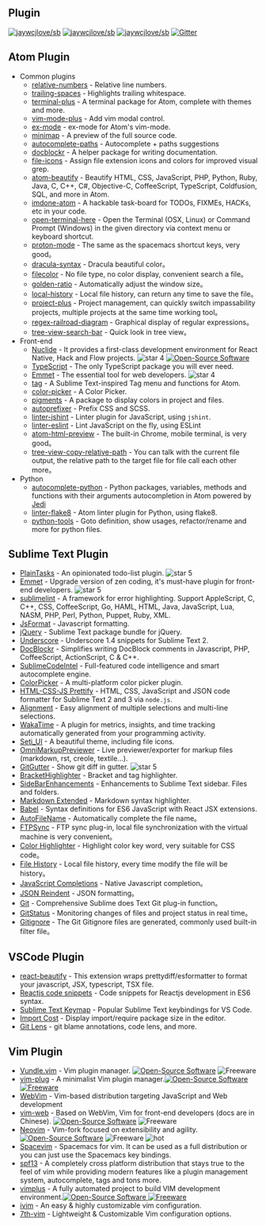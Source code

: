 Plugin
---

[![jaywcjlove/sb](https://jaywcjlove.github.io/sb/ico/awesome.svg)](https://github.com/jaywcjlove/awesome-mac) [![jaywcjlove/sb](https://jaywcjlove.github.io/sb/lang/english.svg)](editor-plugin.md) [![jaywcjlove/sb](https://jaywcjlove.github.io/sb/lang/chinese.svg)](editor-plugin-zh.md) [![Gitter](https://jaywcjlove.github.io/sb/ico/gitter.svg)](https://gitter.im/awesome-mac/cn?utm_source=badge&utm_medium=badge&utm_campaign=pr-badge)

## Atom Plugin

* Common plugins
  * [relative-numbers](https://atom.io/packages/relative-numbers) - Relative line numbers.
  * [trailing-spaces](https://atom.io/packages/trailing-spaces) - Highlights trailing whitespace.
  * [terminal-plus](https://atom.io/packages/terminal-plus) - A terminal package for Atom, complete with themes and more.
  * [vim-mode-plus](https://atom.io/packages/vim-mode-plus) - Add vim modal control.
  * [ex-mode](https://atom.io/packages/ex-mode) - ex-mode for Atom's vim-mode.
  * [minimap](https://atom.io/packages/minimap) - A preview of the full source code.
  * [autocomplete-paths](https://atom.io/packages/autocomplete-paths) - Autocomplete + paths suggestions
  * [docblockr](https://atom.io/packages/docblockr) - A helper package for writing documentation.
  * [file-icons](https://atom.io/packages/file-icons) - Assign file extension icons and colors for improved visual grep.
  * [atom-beautify](https://atom.io/packages/atom-beautify) - Beautify HTML, CSS, JavaScript, PHP, Python, Ruby, Java, C, C++, C#, Objective-C, CoffeeScript, TypeScript, Coldfusion, SQL, and more in Atom.
  * [imdone-atom](https://atom.io/packages/imdone-atom) - A hackable task-board for TODOs, FIXMEs, HACKs, etc in your code.
  * [open-terminal-here](https://atom.io/packages/open-terminal-here) - Open the Terminal (OSX, Linux) or Command Prompt (Windows) in the given directory via context menu or keyboard shortcut.
  * [proton-mode](https://atom.io/packages/proton-mode) - The same as the spacemacs shortcut keys, very good。
  * [dracula-syntax](https://atom.io/packages/dracula-syntax) - Dracula beautiful color。
  * [filecolor](https://atom.io/packages/filecolor) - No file type, no color display, convenient search a file。
  * [golden-ratio](https://atom.io/packages/golden-ratio) - Automatically adjust the window size。
  * [local-history](https://atom.io/packages/local-history) - Local file history, can return any time to save the file。
  * [project-plus](https://atom.io/packages/project-plus) - Project management, can quickly switch impassability projects, multiple projects at the same time working tool。
  * [regex-railroad-diagram](https://atom.io/packages/regex-railroad-diagram) - Graphical display of regular expressions。
  * [tree-view-search-bar](https://atom.io/packages/tree-view-search-bar/) - Quick look in tree view。
* Front-end
  * [Nuclide](http://nuclide.io) - It provides a first-class development environment for React Native, Hack and Flow projects. ![star 4][star4 Icon] [![Open-Source Software][OSS Icon]](https://github.com/facebook/nuclide)
  * [TypeScript](https://github.com/TypeStrong/atom-typescript) - The only TypeScript package you will ever need.
  * [Emmet](https://atom.io/packages/emmet) - The essential tool for web developers. ![star 4][star4 Icon]
  * [tag](https://atom.io/packages/tag) - A Sublime Text-inspired Tag menu and functions for Atom.
  * [color-picker](https://atom.io/packages/color-picker) - A Color Picker.
  * [pigments](https://atom.io/packages/pigments) - A package to display colors in project and files.
  * [autoprefixer](https://atom.io/packages/autoprefixer) - Prefix CSS and SCSS.
  * [linter-jshint](https://atom.io/packages/linter-jshint) - Linter plugin for JavaScript, using `jshint`.
  * [linter-eslint](https://atom.io/packages/linter-eslint) - Lint JavaScript on the fly, using ESLint
  * [atom-html-preview](https://atom.io/packages/atom-html-preview) - The built-in Chrome, mobile terminal, is very good。
  * [tree-view-copy-relative-path](https://atom.io/packages/tree-view-copy-relative-path) - You can talk with the current file output, the relative path to the target file for file call each other more。
* Python
  * [autocomplete-python](https://atom.io/packages/autocomplete-python) - Python packages, variables, methods and functions with their arguments autocompletion in Atom powered by [Jedi](https://github.com/davidhalter/jedi)
  * [linter-flake8](https://atom.io/packages/linter-flake8) - Atom linter plugin for Python, using flake8.
  * [python-tools](https://atom.io/packages/python-tools) - Goto definition, show usages, refactor/rename and more for python files.

## Sublime Text Plugin

* [PlainTasks](https://packagecontrol.io/packages/PlainTasks) - An opinionated todo-list plugin. ![star 5][star5 Icon]
* [Emmet](https://github.com/sergeche/emmet-sublime) - Upgrade version of zen coding, it's must-have plugin for front-end developers. ![star 5][star5 Icon]
* [sublimelint](https://github.com/lunixbochs/sublimelint) - A framework for error highlighting. Support AppleScript, C, C++, CSS, CoffeeScript, Go, HAML, HTML, Java, JavaScript, Lua, NASM, PHP, Perl, Python, Puppet, Ruby, XML.
* [JsFormat](https://packagecontrol.io/packages/JsFormat) - Javascript formatting.
* [jQuery](https://packagecontrol.io/packages/jQuery) - Sublime Text package bundle for jQuery.
* [Underscore](https://packagecontrol.io/packages/Underscore.js%20Snippets) - Underscore 1.4 snippets for Sublime Text 2.
* [DocBlockr](https://packagecontrol.io/packages/DocBlockr) - Simplifies writing DocBlock comments in Javascript, PHP, CoffeeScript, ActionScript, C & C++.
* [SublimeCodeIntel](https://packagecontrol.io/packages/SublimeCodeIntel) - Full-featured code intelligence and smart autocomplete engine.
* [ColorPicker](https://packagecontrol.io/packages/ColorPicker) - A multi-platform color picker plugin.
* [HTML-CSS-JS Prettify](https://packagecontrol.io/packages/HTML-CSS-JS%20Prettify) - HTML, CSS, JavaScript and JSON code formatter for Sublime Text 2 and 3 via `node.js`.
* [Alignment](https://packagecontrol.io/packages/Alignment) - Easy alignment of multiple selections and multi-line selections.
* [WakaTime](https://packagecontrol.io/packages/WakaTime) - A plugin for metrics, insights, and time tracking automatically generated from your programming activity.
* [Seti_UI](https://packagecontrol.io/packages/Seti_UI) - A beautiful theme, including file icons.
* [OmniMarkupPreviewer](https://packagecontrol.io/packages/OmniMarkupPreviewer) - Live previewer/exporter for markup files (markdown, rst, creole, textile...).
* [GitGutter](https://packagecontrol.io/packages/GitGutter) - Show git diff in gutter. ![star 5][star5 Icon]
* [BracketHighlighter](https://packagecontrol.io/packages/BracketHighlighter) - Bracket and tag highlighter.
* [SideBarEnhancements](https://packagecontrol.io/packages/SideBarEnhancements) - Enhancements to Sublime Text sidebar. Files and folders.
* [Markdown Extended](https://packagecontrol.io/packages/Markdown%20Extended) - Markdown syntax highlighter.
* [Babel](https://packagecontrol.io/packages/Babel) - Syntax definitions for ES6 JavaScript with React JSX extensions.
* [AutoFileName](https://packagecontrol.io/packages/AutoFileName) - Automatically complete the file name。
* [FTPSync](https://packagecontrol.io/packages/FTPSync) - FTP sync plug-in, local file synchronization with the virtual machine is very convenient。
* [Color Highlighter](https://packagecontrol.io/packages/Color%20Highlighter) - Highlight color key word, very suitable for CSS code。
* [File History](https://packagecontrol.io/packages/File%20History) - Local file history, every time modify the file will be history。
* [JavaScript Completions](https://packagecontrol.io/packages/JavaScript%20Completions) - Native Javascript completion。
* [JSON Reindent](https://packagecontrol.io/packages/JSON%20Reindent) - JSON formatting。
* [Git](https://packagecontrol.io/packages/Git) - Comprehensive Sublime does Text Git plug-in function。
* [GitStatus](https://packagecontrol.io/packages/GitStatus) - Monitoring changes of files and project status in real time。
* [Gitignore](https://packagecontrol.io/packages/Gitignore) - The Git Gitignore files are generated, commonly used built-in filter file。


## VSCode Plugin

* [react-beautify](https://github.com/taichi/react-beautify) - This extension wraps prettydiff/esformatter to format your javascript, JSX, typescript, TSX file.
* [Reactjs code snippets](https://github.com/xabikos/vscode-react) - Code snippets for Reactjs development in ES6 syntax.
* [Sublime Text Keymap](https://github.com/Microsoft/vscode-sublime-keybindings) - Popular Sublime Text keybindings for VS Code.
* [Import Cost](https://github.com/wix/import-cost) - Display import/require package size in the editor.
* [Git Lens](https://github.com/eamodio/vscode-gitlens) - git blame annotations, code lens, and more.

## Vim Plugin

* [Vundle.vim](https://github.com/VundleVim/Vundle.vim) - Vim plugin manager. [![Open-Source Software][OSS Icon]](https://github.com/VundleVim/Vundle.vim) ![Freeware][Freeware Icon]
* [vim-plug](https://github.com/junegunn/vim-plug) - A minimalist Vim plugin manager.[![Open-Source Software][OSS Icon] ![Freeware][Freeware Icon]](https://github.com/junegunn/vim-plug)
* [WebVim](https://github.com/krampstudio/webvim) - Vim-based distribution targeting JavaScript and Web development
* [vim-web](https://github.com/jaywcjlove/vim-web) - Based on WebVim, Vim for front-end developers (docs are in Chinese). [![Open-Source Software][OSS Icon]](https://github.com/jaywcjlove/vim-web) ![Freeware][Freeware Icon]
* [Neovim](https://neovim.io/) - Vim-fork focused on extensibility and agility. [![Open-Source Software][OSS Icon]](https://github.com/neovim/neovim) ![Freeware][Freeware Icon] ![hot][hot Icon]
* [Spacevim](https://github.com/ctjhoa/spacevim) -  Spacemacs for vim. It can be used as a full distribution or you can just use the Spacemacs key bindings.
* [spf13](http://vim.spf13.com/) - A completely cross platform distribution that stays true to the feel of vim while providing modern features like a plugin management system, autocomplete, tags and tons more.
* [vimplus](https://github.com/chxuan/vimplus) - A fully automated project to build VIM development environment.[![Open-Source Software][OSS Icon] ![Freeware][Freeware Icon]](https://github.com/chxuan/vimplus)
* [ivim](https://github.com/kepbod/ivim) - An easy & highly customizable vim configuration.
* [7th-vim](https://github.com/dofy/7th-vim) - Lightweight & Customizable Vim configuration options.


[OSS Icon]: https://jaywcjlove.github.io/sb/ico/min-oss.svg
[Freeware Icon]: https://jaywcjlove.github.io/sb/ico/min-free.svg
[hot Icon]: https://jaywcjlove.github.io/sb/ico/min-hot.svg
[tuijian Icon]: https://jaywcjlove.github.io/sb/ico/min-tuijian.svg
[bibei Icon]: https://jaywcjlove.github.io/sb/ico/min-bibei.svg
[red Icon]: https://jaywcjlove.github.io/sb/star/red.svg
[app-store Icon]: https://jaywcjlove.github.io/sb/ico/min-app-store.svg
[star0 Icon]: https://jaywcjlove.github.io/sb/star/red0.svg
[star1 Icon]: https://jaywcjlove.github.io/sb/star/red1.svg
[star2 Icon]: https://jaywcjlove.github.io/sb/star/red2.svg
[star3 Icon]: https://jaywcjlove.github.io/sb/star/red3.svg
[star4 Icon]: https://jaywcjlove.github.io/sb/star/red4.svg
[star5 Icon]: https://jaywcjlove.github.io/sb/star/red5.svg

